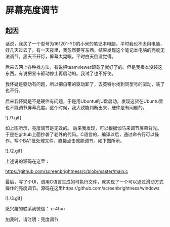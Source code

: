 # 屏幕亮度调节

## 起因

话说，我买了一个型号为161201-YD的小米的笔记本电脑。平时我也不太用电脑，好几天过去了，有一天夜里，我忽然要写东西，结果发现这个笔记本电脑的亮度无法调节。黑天不开灯，屏幕太晃眼，平时白天倒没觉得。

后来去网上各种找方法，有说把teamviewer卸载了就好了的。但是我根本没装这东西。有说把显卡驱动停止再启动的。我试了也不好使。

我怀疑是驱动有问题，所以把自带的驱动卸了，去英特尔找到同型号的驱动，装了也不行。

后来我怀疑是不是硬件有问题，于是用Ubuntu的U盘启动，发现这货在Ubuntu里也不能调节屏幕亮度。这个时候，我大致能判断出来，硬件是有问题的。

![./1.gif]

如上图所示，亮度调节是无效的。
后来我发现，可以根据伽马来调节屏幕背光。于是在github上面抄袭了老外的代码。C语言的，编译以后，通过命令行可以操作。写个BAT批处理文件，直接点击就能调节。如下图所示。

![./2.gif]

上述说的源码在这里：

https://github.com/screenbrightness/c/blob/master/main.c

最后，写了个UI，调用C语言生成的可执行文件，就实现了一个可以通过滑动方式操作的亮度调节。源码在这里https://github.com/screenbrightness/windows

![./3.gif]

感兴趣的联系我微信： cr4fun

加我时，请注明：亮度调节
